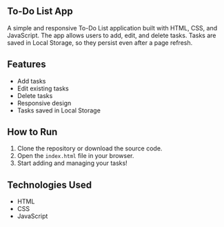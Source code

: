 ## To-Do List App

A simple and responsive To-Do List application built with HTML, CSS, and JavaScript. The app allows users to add, edit, and delete tasks. Tasks are saved in Local Storage, so they persist even after a page refresh.

## Features
- Add tasks
- Edit existing tasks
- Delete tasks
- Responsive design
- Tasks saved in Local Storage

## How to Run
1. Clone the repository or download the source code.
2. Open the `index.html` file in your browser.
3. Start adding and managing your tasks!


## Technologies Used
- HTML
- CSS
- JavaScript
